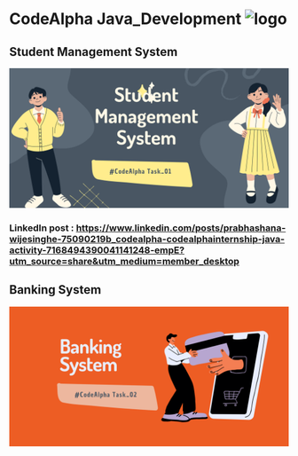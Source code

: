 # CodeAlpha Java_Development <img src="https://www.vectorlogo.zone/logos/java/java-icon.svg" alt="logo"/>

## Student Management System

<img src="/src/main/resources/Thumbnails/SM%20Thumbnail.PNG" />

### LinkedIn post : https://www.linkedin.com/posts/prabhashana-wijesinghe-75090219b_codealpha-codealphainternship-java-activity-7168494390041141248-empE?utm_source=share&utm_medium=member_desktop

## Banking System

<img src="/src/main/resources/Thumbnails/BS.png" />
